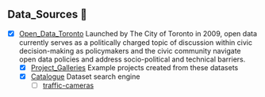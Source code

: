 ## Data_Sources 📖
- [x] [Open_Data_Toronto](https://open.toronto.ca/) Launched by The City of Toronto in 2009, open data currently serves as a politically charged topic of discussion within civic decision-making as policymakers and the civic community navigate open data policies and address socio-political and technical barriers.
  - [x] [Project_Galleries](https://open.toronto.ca/gallery/) Example projects created from these datasets 
  - [x] [Catalogue](https://open.toronto.ca/catalogue/) Dataset search engine 
    - [ ] [traffic-cameras](https://open.toronto.ca/dataset/traffic-cameras/)

